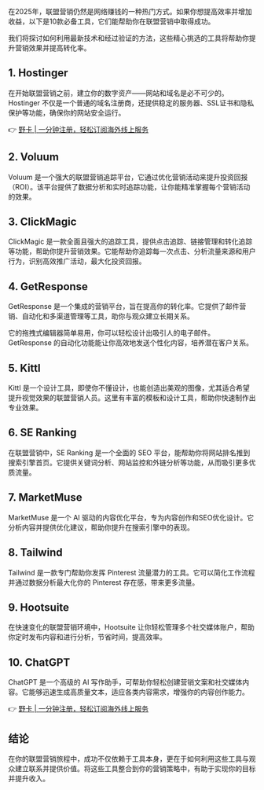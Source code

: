 在2025年，联盟营销仍然是网络赚钱的一种热门方式。如果你想提高效率并增加收益，以下是10款必备工具，它们能帮助你在联盟营销中取得成功。

我们将探讨如何利用最新技术和经过验证的方法，这些精心挑选的工具将帮助你提升营销效果并提高转化率。

## 1. Hostinger

在开始联盟营销之前，建立你的数字资产——网站和域名是必不可少的。Hostinger 不仅是一个普通的域名注册商，还提供稳定的服务器、SSL证书和隐私保护等功能，确保你的网站安全运行。

👉 [野卡 | 一分钟注册，轻松订阅海外线上服务](https://bit.ly/bewildcard)

## 2. Voluum

Voluum 是一个强大的联盟营销追踪平台，它通过优化营销活动来提升投资回报（ROI）。该平台提供了数据分析和实时追踪功能，让你能精准掌握每个营销活动的效果。

## 3. ClickMagic

ClickMagic 是一款全面且强大的追踪工具，提供点击追踪、链接管理和转化追踪等功能，帮助你提升营销效果。它能帮助你追踪每一次点击、分析流量来源和用户行为，识别高效推广活动，最大化投资回报。

## 4. GetResponse

GetResponse 是一个集成的营销平台，旨在提高你的转化率。它提供了邮件营销、自动化和多渠道管理等工具，助你与观众建立长期关系。

它的拖拽式编辑器简单易用，你可以轻松设计出吸引人的电子邮件。GetResponse 的自动化功能能让你高效地发送个性化内容，培养潜在客户关系。

## 5. Kittl

Kittl 是一个设计工具，即使你不懂设计，也能创造出美观的图像，尤其适合希望提升视觉效果的联盟营销人员。这里有丰富的模板和设计工具，帮助你快速制作出专业效果。

## 6. SE Ranking

在联盟营销中，SE Ranking 是一个全面的 SEO 平台，能帮助你将网站排名推到搜索引擎首页。它提供关键词分析、网站监控和外链分析等功能，从而吸引更多优质流量。

## 7. MarketMuse

MarketMuse 是一个 AI 驱动的内容优化平台，专为内容创作和SEO优化设计。它分析内容并提供优化建议，帮助你提升在搜索引擎中的表现。

## 8. Tailwind

Tailwind 是一款专门帮助你发挥 Pinterest 流量潜力的工具。它可以简化工作流程并通过数据分析最大化你的 Pinterest 存在感，带来更多流量。

## 9. Hootsuite

在快速变化的联盟营销环境中，Hootsuite 让你轻松管理多个社交媒体账户，帮助你定时发布内容和进行分析，节省时间，提高效率。

## 10. ChatGPT

ChatGPT 是一个高级的 AI 写作助手，可帮助你轻松创建营销文案和社交媒体内容。它能够迅速生成高质量文本，适应各类内容需求，增强你的内容创作能力。

👉 [野卡 | 一分钟注册，轻松订阅海外线上服务](https://bit.ly/bewildcard)

## 结论

在你的联盟营销旅程中，成功不仅依赖于工具本身，更在于如何利用这些工具与观众建立联系并提供价值。将这些工具整合到你的营销策略中，有助于实现你的目标并提升收入。
